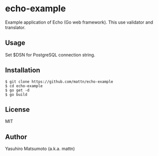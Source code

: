 # echo-example

Example application of Echo (Go web framework). This use validator and translator.

## Usage

Set $DSN for PostgreSQL connection string.

## Installation

```
$ git clone https://github.com/mattn/echo-example
$ cd echo-example
$ go get -d
$ go build
```

## License

MIT

## Author

Yasuhiro Matsumoto (a.k.a. mattn)
